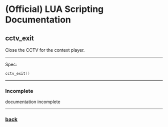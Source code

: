 
# (Official) LUA Scripting Documentation

## cctv_exit

Close the CCTV for the context player.

___

Spec:

```lua
cctv_exit()
```

___

### Incomplete

documentation incomplete

___

### [back](../other)
